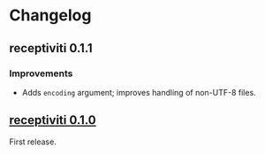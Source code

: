 # Changelog

## receptiviti 0.1.1

### Improvements

- Adds `encoding` argument; improves handling of non-UTF-8 files.

## [receptiviti 0.1.0](https://pypi.org/project/receptiviti/0.1.0)

First release.
